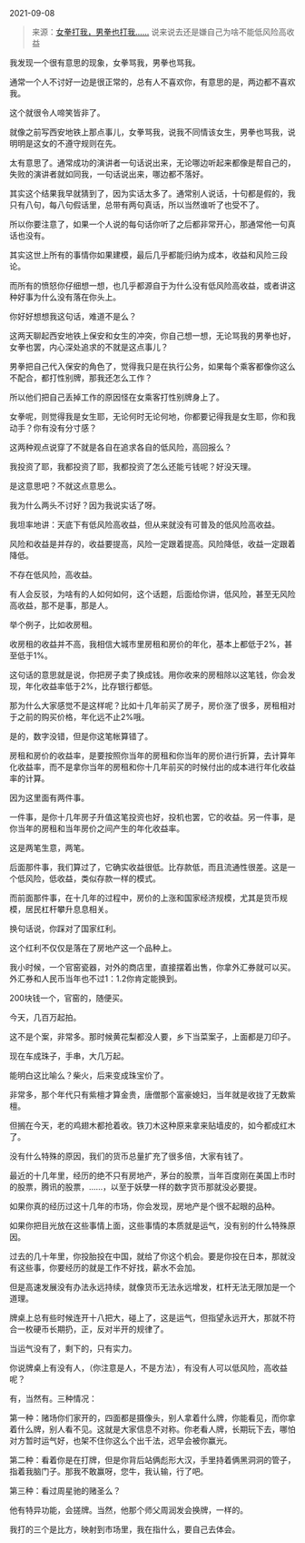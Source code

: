 2021-09-08

> 来源：[女拳打我，男拳也打我......](http://mp.weixin.qq.com/s?__biz=MzU3NDc5Nzc0NQ==&mid=2247506575&idx=1&sn=580e2a51dee28ed40181ece609175af1&chksm=fd2e7851ca59f147c54fc9e20f702e6edff511b47c94cf51b1d1528846fbba3b28bfe9710996&scene=27#wechat_redirect)
> 说来说去还是嫌自己为啥不能低风险高收益

我发现一个很有意思的现象，女拳骂我，男拳也骂我。  

  

通常一个人不讨好一边是很正常的，总有人不喜欢你，有意思的是，两边都不喜欢我。

  

这个就很令人啼笑皆非了。  

  

就像之前写西安地铁上那点事儿，女拳骂我，说我不同情该女生，男拳也骂我，说明明是这女的不遵守规则在先。  

  

太有意思了。通常成功的演讲者一句话说出来，无论哪边听起来都像是帮自己的，失败的演讲者就如同我，一句话说出来，哪边都不落好。  

  

其实这个结果我早就猜到了，因为实话太多了。通常别人说话，十句都是假的，我只有八句，每八句假话里，总带有两句真话，所以当然谁听了也受不了。  

  

所以你要注意了，如果一个人说的每句话你听了之后都非常开心，那通常他一句真话也没有。  

  

其实这世上所有的事情你如果建模，最后几乎都能归纳为成本，收益和风险三段论。

  

而所有的愤怒你仔细想一想，也几乎都源自于为什么没有低风险高收益，或者讲这种好事为什么没有落在你头上。  

  

你好好想想我这句话，难道不是么？  

  

这两天聊起西安地铁上保安和女生的冲突，你自己想一想，无论骂我的男拳也好，女拳也罢，内心深处追求的不就是这点事儿？  

  

男拳把自己代入保安的角色了，觉得我只是在执行公务，如果每个乘客都像你这么不配合，都打性别牌，那我还怎么工作？

  

所以他们把自己丢掉工作的原因怪在女乘客打性别牌身上了。

  

女拳呢，则觉得我是女生耶，无论何时无论何地，你都要记得我是女生耶，你和我动手？你有没有分寸感？  

  

这两种观点说穿了不就是各自在追求各自的低风险，高回报么？  

  

我投资了耶，我都投资了耶，我都投资了怎么还能亏钱呢？好没天理。  

  

是这意思吧？不就这点意思么。

  

我为什么两头不讨好？因为我说实话了呀。  

  

我坦率地讲：天底下有低风险高收益，但从来就没有可普及的低风险高收益。

  

风险和收益是并存的，收益要提高，风险一定跟着提高。风险降低，收益一定跟着降低。

  

不存在低风险，高收益。

  

有人会反驳，为啥有的人如何如何，这个话题，后面给你讲，低风险，甚至无风险高收益，那不是事，那是人。

  

举个例子，比如收房租。

  

收房租的收益并不高，我相信大城市里房租和房价的年化，基本上都低于2%，甚至低于1%。

  

这句话的意思就是说，你把房子卖了换成钱。用你收来的房租除以这笔钱，你会发现，年化收益率低于2%，比存银行都低。

  

那为什么大家感觉不是这样呢？比如十几年前买了房子，房价涨了很多，房租相对于之前的购买价格，年化远不止2%哦。

  

是的，数字没错，但是你这笔帐算错了。

  

房租和房价的收益率，是要按照你当年的房租和你当年的房价进行折算，去计算年化收益率，而不是拿你当年的房租和你十几年前买的时候付出的成本进行年化收益率的计算。

  

因为这里面有两件事。

  

一件事，是你十几年房子升值这笔投资也好，投机也罢，它的收益。另一件事，是你当年的房租和当年房价之间产生的年化收益率。

  

这是两笔生意，两笔。

  

后面那件事，我们算过了，它确实收益很低。比存款低，而且流通性很差。这是一个低风险，低收益，类似存款一样的模式。

  

而前面那件事，在十几年的过程中，房价的上涨和国家经济规模，尤其是货币规模，居民杠杆攀升息息相关。

  

换句话说，你踩对了国家红利。

  

这个红利不仅仅是落在了房地产这一个品种上。

  

我小时候，一个官窑瓷器，对外的商店里，直接摆着出售，你拿外汇券就可以买。外汇券和人民币当年也不过1：1.2你肯定能换到。

  

200块钱一个，官窑的，随便买。

  

今天，几百万起拍。

  

这不是个案，非常多。那时候黄花梨都没人要，乡下当菜案子，上面都是刀印子。

  

现在车成珠子，手串，大几万起。

  

能明白这比喻么？柴火，后来变成珠宝价了。

  

非常多，那个年代只有紫檀才算金贵，唐僧那个富豪媳妇，当年就是收拢了无数紫檀。

  

但搁在今天，老的鸡翅木都抢着收。铁刀木这种原来拿来贴墙皮的，如今都成红木了。

  

没有什么特殊的原因，我们的货币总量扩充了很多倍，大家有钱了。

  

最近的十几年里，经历的绝不只有房地产，茅台的股票，当年百度刚在美国上市时的股票，腾讯的股票，......，以至于妖孽一样的数字货币那就没必要提。

  

如果你真的经历过这十几年的市场，你会发现，房地产是个很不起眼的品种。

  

如果你把目光放在这些事情上面，这些事情的本质就是运气，没有别的什么特殊原因。

  

过去的几十年里，你投胎投在中国，就给了你这个机会。要是你投在日本，那就没有这些事，你要经历的就是工作不好找，薪水不会加。

  

但是高速发展没有办法永远持续，就像货币无法永远增发，杠杆无法无限加是一个道理。

  

牌桌上总有些时候连开十八把大，碰上了，这是运气，但指望永远开大，那就不符合一枚硬币长期扔，正，反对半开的规律了。

  

当运气没有了，剩下的，只有实力。

  

你说牌桌上有没有人，（你注意是人，不是方法），有没有人可以低风险，高收益呢？

  

有，当然有。三种情况：

  

第一种：赌场你们家开的，四面都是摄像头，别人拿着什么牌，你能看见，而你拿着什么牌，别人看不见。这就是大家信息不对称。你老看人牌，长期玩下去，哪怕对方暂时运气好，也架不住你这么个出千法，迟早会被你赢光。

  

第二种：看着你是在打牌，但是你背后站俩彪形大汉，手里持着俩黑洞洞的管子，指着我脑门子。那我不敢赢呀，您牛，我认输，行了吧。

  

第三种：看过周星驰的赌圣么？

  

他有特异功能，会搓牌。当然，他那个师父周润发会换牌，一样的。

  

我打的三个是比方，映射到市场里，我在指什么，要自己去体会。

